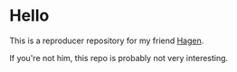 # Hello

This is a reproducer repository for my friend [Hagen](https://github.com/itinance).

If you're not him, this repo is probably not very interesting.
